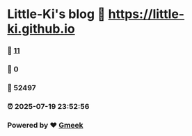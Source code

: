 # Little-Ki's blog :link: https://little-ki.github.io 
### :page_facing_up: [11](https://little-ki.github.io/tag.html) 
### :speech_balloon: 0 
### :hibiscus: 52497 
### :alarm_clock: 2025-07-19 23:52:56 
### Powered by :heart: [Gmeek](https://github.com/Meekdai/Gmeek)
